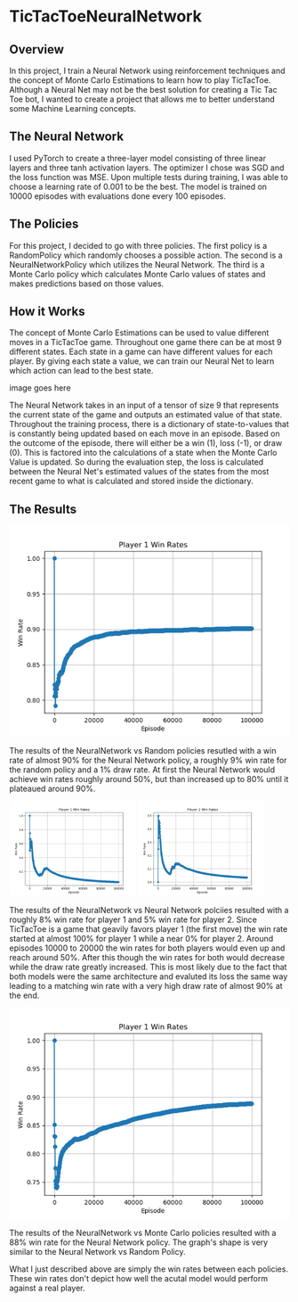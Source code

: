 # TicTacToeNeuralNetwork
## Overview 
In this project, I train a Neural Network using reinforcement techniques and the concept of Monte Carlo Estimations to learn how to play TicTacToe. Although a Neural Net may not be the best solution for creating a Tic Tac Toe bot, I wanted to create a project that allows me to better understand some Machine Learning concepts.

## The Neural Network
I used PyTorch to create a three-layer model consisting of three linear layers and three tanh activation layers. The optimizer I chose was SGD and the loss function was MSE. Upon multiple tests during training, I was able to choose a learning rate of 0.001 to be the best. The model is trained on 10000 episodes with evaluations done every 100 episodes. 

## The Policies 
For this project, I decided to go with three policies. The first policy is a RandomPolicy which randomly chooses a possible action. The second is a NeuralNetworkPolicy which utilizes the Neural Network. The third is a Monte Carlo policy which calculates Monte Carlo values of states and makes predictions based on those values. 

## How it Works
The concept of Monte Carlo Estimations can be used to value different moves in a TicTacToe game. Throughout one game there can be at most 9 different states. Each state in a game can have different values for each player. By giving each state a value, we can train our Neural Net to learn which action can lead to the best state. 

image goes here

The Neural Network takes in an input of a tensor of size 9 that represents the current state of the game and outputs an estimated value of that state. Throughout the training process, there is a dictionary of state-to-values that is constantly being updated based on each move in an episode. Based on the outcome of the episode, there will either be a win (1), loss (-1), or draw (0). This is factored into the calculations of a state when the Monte Carlo Value is updated. So during the evaluation step, the loss is calculated between the Neural Net's estimated values of the states from the most recent game to what is calculated and stored inside the dictionary. 

## The Results 

![alt text](https://github.com/Jeli04/TicTacToeNeuralNetwork/blob/main/images/rand_figure_1.png?raw=true)

The results of the NeuralNetwork vs Random policies resutled with a win rate of almost 90% for the Neural Network policy, a roughly 9% win rate for the random policy and a 1% draw rate. At first the Neural Network would achieve win rates roughly around 50%, but than increased up to 80% until it plateaued around 90%. 

<p float="left">
 <img src="https://github.com/Jeli04/TicTacToeNeuralNetwork/blob/main/images/mvm_p1_figure_1.png?raw=true" width="45%" /> 
 <img src="https://github.com/Jeli04/TicTacToeNeuralNetwork/blob/main/images/mvm_p2_figure_1.png?raw=true" width="45%" />
</p>


The results of the NeuralNetwork vs Neural Network polciies resulted with a roughly 8% win rate for player 1 and 5% win rate for player 2. Since TicTacToe is a game that geavily favors player 1 (the first move) the win rate started at almost 100% for player 1 while a near 0% for player 2. Around episodes 10000 to 20000 the win rates for both players would even up and reach around 50%. After this though the win rates for both would decrease while the draw rate greatly increased. This is most likely due to the fact that both models were the same architecture and evaluted its loss the same way leading to a matching win rate with a very high draw rate of almost 90% at the end. 

![alt text](https://github.com/Jeli04/TicTacToeNeuralNetwork/blob/main/images/mvmct_figure_1.png?raw=true)

The results of the NeuralNetwork vs Monte Carlo policies resulted with a 88% win rate for the Neural Network policy. The graph's shape is very similar to the Neural Network vs Random Policy.

What I just described above are simply the win rates between each policies. These win rates don't depict how well the acutal model would perform against a real player. 
 

